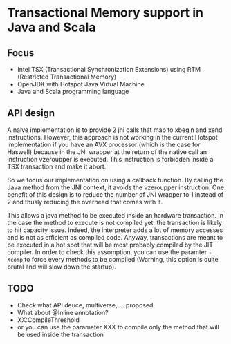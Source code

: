 Transactional Memory support in Java and Scala
==============================================

## Focus
- Intel TSX (Transactional Synchronization Extensions) using RTM (Restricted Transactional Memory)
- OpenJDK with Hotspot Java Virtual Machine
- Java and Scala programming language

## API design

A naive implementation is to provide 2 jni calls that map to xbegin and xend instructions.
However, this approach is not working in the current Hotspot implementation if you have an AVX processor (which is the case for Haswell) because in the JNI wrapper at the return of the native call an instruction vzeroupper is executed.
This instruction is forbidden inside a TSX transaction and make it abort.

So we focus our implementation on using a callback function.
By calling the Java method from the JNI context, it avoids the vzeroupper instruction.
One benefit of this design is to reduce the number of JNI wrapper to 1 instead of 2 and thusly reducing the overhead that comes with it.

This allows a java method to be executed inside an hardware transaction.
In the case the method to execute is not compiled yet, the transaction is likely to hit capacity issue.
Indeed, the interpreter adds a lot of memory accesses and is not as efficient as compiled code.
Anyway, transactions are meant to be executed in a hot spot that will be most probably compiled by the JIT compiler.
In order to check this assomption, you can use the paramter `-Xcomp` to force every methods to be compiled (Warning, this option is quite brutal and will slow down the startup).


## TODO
- Check what API deuce, multiverse, ... proposed
- What about @Inline annotation?
- XX:CompileThreshold
- or you can use the parameter XXX to compile only the method that will be used inside the transaction 

